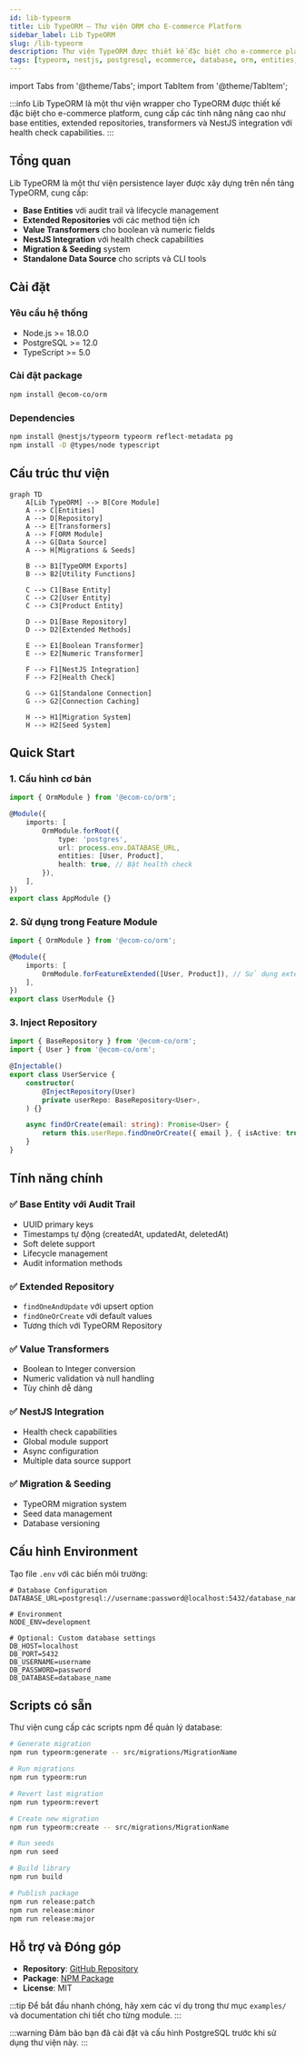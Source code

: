 ```yaml
---
id: lib-typeorm
title: Lib TypeORM — Thư viện ORM cho E-commerce Platform
sidebar_label: Lib TypeORM
slug: /lib-typeorm
description: Thư viện TypeORM được thiết kế đặc biệt cho e-commerce platform, cung cấp base entities, extended repositories, transformers và NestJS integration với health check capabilities.
tags: [typeorm, nestjs, postgresql, ecommerce, database, orm, entities, migrations]
---
```


import Tabs from '@theme/Tabs';
import TabItem from '@theme/TabItem';

:::info
Lib TypeORM là một thư viện wrapper cho TypeORM được thiết kế đặc biệt cho e-commerce platform, cung cấp các tính năng nâng cao như base entities, extended repositories, transformers và NestJS integration với health check capabilities.
:::

## Tổng quan

Lib TypeORM là một thư viện persistence layer được xây dựng trên nền tảng TypeORM, cung cấp:

- **Base Entities** với audit trail và lifecycle management
- **Extended Repositories** với các method tiện ích
- **Value Transformers** cho boolean và numeric fields
- **NestJS Integration** với health check capabilities
- **Migration & Seeding** system
- **Standalone Data Source** cho scripts và CLI tools

## Cài đặt

### Yêu cầu hệ thống

- Node.js >= 18.0.0
- PostgreSQL >= 12.0
- TypeScript >= 5.0

### Cài đặt package

```bash
npm install @ecom-co/orm
```

### Dependencies

```bash
npm install @nestjs/typeorm typeorm reflect-metadata pg
npm install -D @types/node typescript
```

## Cấu trúc thư viện

```mermaid
graph TD
    A[Lib TypeORM] --> B[Core Module]
    A --> C[Entities]
    A --> D[Repository]
    A --> E[Transformers]
    A --> F[ORM Module]
    A --> G[Data Source]
    A --> H[Migrations & Seeds]

    B --> B1[TypeORM Exports]
    B --> B2[Utility Functions]

    C --> C1[Base Entity]
    C --> C2[User Entity]
    C --> C3[Product Entity]

    D --> D1[Base Repository]
    D --> D2[Extended Methods]

    E --> E1[Boolean Transformer]
    E --> E2[Numeric Transformer]

    F --> F1[NestJS Integration]
    F --> F2[Health Check]

    G --> G1[Standalone Connection]
    G --> G2[Connection Caching]

    H --> H1[Migration System]
    H --> H2[Seed System]
```

## Quick Start

### 1. Cấu hình cơ bản

```typescript
import { OrmModule } from '@ecom-co/orm';

@Module({
    imports: [
        OrmModule.forRoot({
            type: 'postgres',
            url: process.env.DATABASE_URL,
            entities: [User, Product],
            health: true, // Bật health check
        }),
    ],
})
export class AppModule {}
```

### 2. Sử dụng trong Feature Module

```typescript
import { OrmModule } from '@ecom-co/orm';

@Module({
    imports: [
        OrmModule.forFeatureExtended([User, Product]), // Sử dụng extended repository
    ],
})
export class UserModule {}
```

### 3. Inject Repository

```typescript
import { BaseRepository } from '@ecom-co/orm';
import { User } from '@ecom-co/orm';

@Injectable()
export class UserService {
    constructor(
        @InjectRepository(User)
        private userRepo: BaseRepository<User>,
    ) {}

    async findOrCreate(email: string): Promise<User> {
        return this.userRepo.findOneOrCreate({ email }, { isActive: true });
    }
}
```

## Tính năng chính

### ✅ Base Entity với Audit Trail

- UUID primary keys
- Timestamps tự động (createdAt, updatedAt, deletedAt)
- Soft delete support
- Lifecycle management
- Audit information methods

### ✅ Extended Repository

- `findOneAndUpdate` với upsert option
- `findOneOrCreate` với default values
- Tương thích với TypeORM Repository

### ✅ Value Transformers

- Boolean to Integer conversion
- Numeric validation và null handling
- Tùy chỉnh dễ dàng

### ✅ NestJS Integration

- Health check capabilities
- Global module support
- Async configuration
- Multiple data source support

### ✅ Migration & Seeding

- TypeORM migration system
- Seed data management
- Database versioning

## Cấu hình Environment

Tạo file `.env` với các biến môi trường:

```env
# Database Configuration
DATABASE_URL=postgresql://username:password@localhost:5432/database_name

# Environment
NODE_ENV=development

# Optional: Custom database settings
DB_HOST=localhost
DB_PORT=5432
DB_USERNAME=username
DB_PASSWORD=password
DB_DATABASE=database_name
```

## Scripts có sẵn

Thư viện cung cấp các scripts npm để quản lý database:

```bash
# Generate migration
npm run typeorm:generate -- src/migrations/MigrationName

# Run migrations
npm run typeorm:run

# Revert last migration
npm run typeorm:revert

# Create new migration
npm run typeorm:create -- src/migrations/MigrationName

# Run seeds
npm run seed

# Build library
npm run build

# Publish package
npm run release:patch
npm run release:minor
npm run release:major
```

## Hỗ trợ và Đóng góp

- **Repository**: [GitHub Repository](https://github.com/e-commerce-platform-co/lib-orm.git)
- **Package**: [NPM Package](https://npm.pkg.github.com)
- **License**: MIT

:::tip
Để bắt đầu nhanh chóng, hãy xem các ví dụ trong thư mục `examples/` và documentation chi tiết cho từng module.
:::

:::warning
Đảm bảo bạn đã cài đặt và cấu hình PostgreSQL trước khi sử dụng thư viện này.
:::

